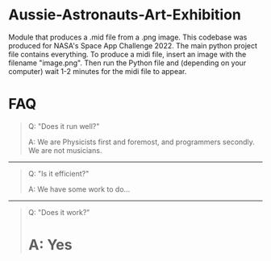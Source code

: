 # Aussie-Astronauts-Art-Exhibition

Module that produces a .mid file from a .png image. This codebase was produced for NASA's Space App Challenge 2022. 
The main python project file contains everything. To produce a midi file, insert an image with the filename "image.png". 
Then run the Python file and (depending on your computer) wait 1-2 minutes for the midi file to appear.

# FAQ
> Q: "Does it run well?" 
>
> A: We are Physicists first and foremost, and programmers secondly. We are not musicians.  
-------------

> Q: "Is it efficient?" 
>
> A: We have some work to do...
-------------

> Q: "Does it work?" 
>
> # A: Yes
